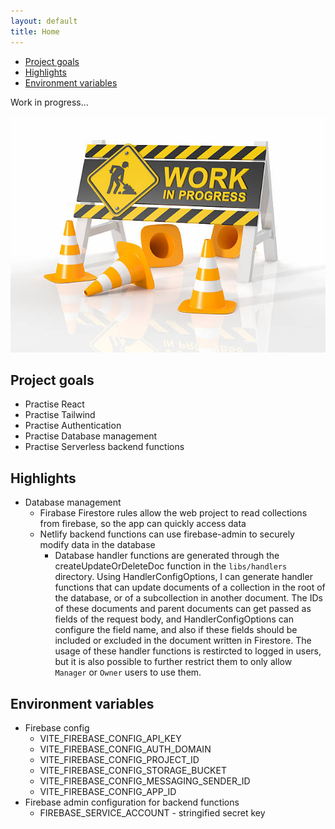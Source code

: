 ```yaml
---
layout: default
title: Home
---
```


- [Project goals](#project-goals)
- [Highlights](#highlights)
- [Environment variables](#environment-variables)

Work in progress...

![work in progress](work-in-progress.jpg)

## Project goals

- Practise React
- Practise Tailwind
- Practise Authentication
- Practise Database management
- Practise Serverless backend functions

## Highlights

- Database management
  - Firabase Firestore rules allow the web project to read collections from
    firebase, so the app can quickly access data
  - Netlify backend functions can use firebase-admin to securely modify data in
    the database
    - Database handler functions are generated through the createUpdateOrDeleteDoc
      function in the `libs/handlers` directory. Using HandlerConfigOptions, I
      can generate handler functions that can update documents of a collection
      in the root of the database, or of a subcollection in another document.
      The IDs of these documents and parent documents can get passed as fields
      of the request body, and HandlerConfigOptions can configure the field
      name, and also if these fields should be included or excluded in the
      document written in Firestore. The usage of these handler functions is
      restircted to logged in users, but it is also possible to further restrict
      them to only allow `Manager` or `Owner` users to use them.

## Environment variables

- Firebase config
  - VITE_FIREBASE_CONFIG_API_KEY
  - VITE_FIREBASE_CONFIG_AUTH_DOMAIN
  - VITE_FIREBASE_CONFIG_PROJECT_ID
  - VITE_FIREBASE_CONFIG_STORAGE_BUCKET
  - VITE_FIREBASE_CONFIG_MESSAGING_SENDER_ID
  - VITE_FIREBASE_CONFIG_APP_ID
- Firebase admin configuration for backend functions
  - FIREBASE_SERVICE_ACCOUNT - stringified secret key
